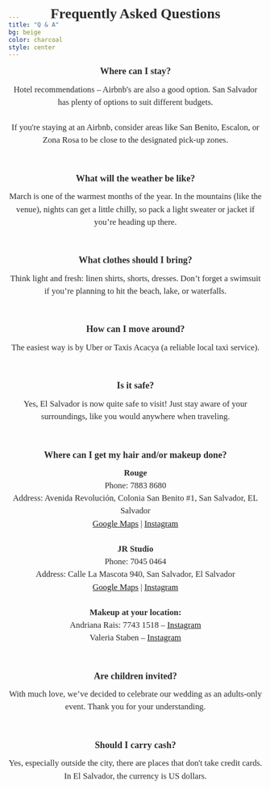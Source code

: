 ```yaml
---
title: "Q & A"
bg: beige
color: charcoal
style: center
---
```


<div id="Pre-Wedding" style="padding-top: 0px; margin-top: -150px;"> <!-- avoid empty space after auto-scrolling -->

<!-- Frequently Asked Questions -->
<div style="
  color: #2C2C2C;
  font-family: 'Playfair Display', serif;
  line-height: 1.5;
  text-align: center;
  max-width: 700px;
  margin: 40px auto;
">

  <!-- Title -->
  <strong>
    <div style="font-size: 2em; margin-bottom: 0.5em;">
      Frequently Asked Questions
    </div>
  </strong>

  <div style="margin-top: 80px;"></div>   <!-- add blank space above -->

  <!-- Where can I stay? -->
  <strong>
    <div style="font-size: 1.3em; margin-bottom: 0.5em;">
      Where can I stay?
    </div>
  </strong>
  <div style="font-size: 1.2em; margin-bottom: 1.5em;">
    Hotel recommendations – Airbnb's are also a good option. San Salvador has plenty of options to suit different budgets. <br><br>
    If you're staying at an Airbnb, consider areas like San Benito, Escalon, or Zona Rosa to be close to the designated pick-up zones.<br><br>
  </div>

  <!-- Weather -->
  <strong>
    <div style="font-size: 1.3em; margin-bottom: 0.5em;">
      What will the weather be like?
    </div>
  </strong>
  <div style="font-size: 1.2em; margin-bottom: 1.5em;">
    March is one of the warmest months of the year. In the mountains (like the venue), nights can get a little chilly, so pack a light sweater or jacket if you’re heading up there.<br><br>
  </div>

  <!-- Clothes -->
  <strong>
    <div style="font-size: 1.3em; margin-bottom: 0.5em;">
      What clothes should I bring?
    </div>
  </strong>
  <div style="font-size: 1.2em; margin-bottom: 1.5em;">
    Think light and fresh: linen shirts, shorts, dresses. Don’t forget a swimsuit if you’re planning to hit the beach, lake, or waterfalls.<br><br>
  </div>

  <!-- Transportation -->
  <strong>
    <div style="font-size: 1.3em; margin-bottom: 0.5em;">
      How can I move around?
    </div>
  </strong>
  <div style="font-size: 1.2em; margin-bottom: 1.5em;">
    The easiest way is by Uber or Taxis Acacya (a reliable local taxi service).<br><br>
  </div>

  <!-- Safety -->
  <strong>
    <div style="font-size: 1.3em; margin-bottom: 0.5em;">
      Is it safe?
    </div>
  </strong>
  <div style="font-size: 1.2em; margin-bottom: 1.5em;">
    Yes, El Salvador is now quite safe to visit! Just stay aware of your surroundings, like you would anywhere when traveling.<br><br>
  </div>

  <!-- Hair & Makeup -->
  <strong>
    <div style="font-size: 1.3em; margin-bottom: 0.5em;">
      Where can I get my hair and/or makeup done?
    </div>
  </strong>
  <div style="font-size: 1.2em; margin-bottom: 1.5em;">
    <strong>Rouge</strong><br>
    Phone: 7883 8680<br>
    Address: Avenida Revolución, Colonia San Benito #1, San Salvador, EL Salvador<br>
    <a href="https://maps.app.goo.gl/5ogexM8jxzJtoUJv8" target="_blank">Google Maps</a> | 
    <a href="https://www.instagram.com/rougesv" target="_blank">Instagram</a>
  </div>
  <div style="font-size: 1.2em; margin-bottom: 1.5em;">
    <strong>JR Studio</strong><br>
    Phone: 7045 0464<br>
    Address: Calle La Mascota 940, San Salvador, El Salvador<br>
    <a href="https://maps.app.goo.gl/6VJaw8cN7MLRp4tA6" target="_blank">Google Maps</a> | 
    <a href="https://www.instagram.com/jrstudiosalon" target="_blank">Instagram</a>
  </div>
  <div style="font-size: 1.2em; margin-bottom: 1.5em;">
    <strong>Makeup at your location:</strong><br>
    Andriana Rais: 7743 1518 – <a href="https://www.instagram.com/adrianarais.artist" target="_blank">Instagram</a><br>
    Valeria Staben – <a href="https://www.instagram.com/valerias" target="_blank">Instagram</a>
    <br><br>
  </div>

  <!-- Children -->
  <strong>
    <div style="font-size: 1.3em; margin-bottom: 0.5em;">
      Are children invited?
    </div>
  </strong>
  <div style="font-size: 1.2em; margin-bottom: 1.5em;">
    With much love, we’ve decided to celebrate our wedding as an adults-only event. Thank you for your understanding.<br><br>
  </div>

  <!-- Cash -->
  <strong>
    <div style="font-size: 1.3em; margin-bottom: 0.5em;">
      Should I carry cash?
    </div>
  </strong>
  <div style="font-size: 1.2em;">
    Yes, especially outside the city, there are places that don't take credit cards. In El Salvador, the currency is US dollars.<br><br>
  </div>

</div>



